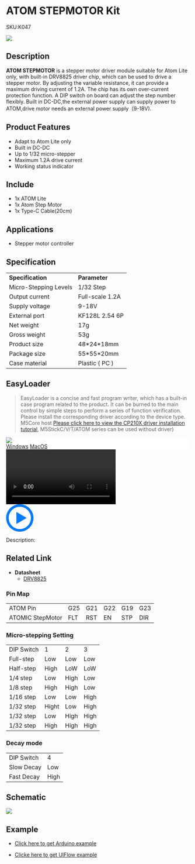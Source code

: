# ATOM STEPMOTOR Kit

<el-tag effect="plain">SKU:K047</el-tag>

<div class="product_pic"><img src="assets/img/product_pics/atom_base/atomStepMotor/atom_stepmotor.webp"></div>

## Description

**ATOM STEPMOTOR** is a stepper motor driver module suitable for Atom Lite only, with built-in DRV8825 driver chip, which can be used to drive a stepper motor. By adjusting the variable resistance, it can provide a maximum driving current of 1.2A. The chip has its own over-current protection function. A DIP switch on board can adjust the step number flexibly. Built in DC-DC,the external power supply can supply power to ATOM,drive motor needs an external power supply（9-18V).

## Product Features

- Adapt to Atom Lite only
- Built in DC-DC
- Up to 1/32 micro-stepper
- Maximum 1.2A drive current
- Working status indicator

## Include

- 1x ATOM Lite
- 1x Atom Step Motor
- 1x Type-C Cable(20cm)

## Applications

- Stepper motor controller

## Specification

<table>
   <tr style="font-weight:bold">
      <td>Specification</td>
      <td>Parameter</td>
   </tr>
   <tr>
      <td>Micro-Stepping Levels</td>
      <td>1/32 Step</td>
   </tr>
   <tr>
      <td>Output current</td>
      <td>Full-scale 1.2A</td>
   </tr>
   <tr>
      <td>Supply voltage</td>
      <td>9-18V</td>
   </tr>
   <tr>
      <td>External port</td>
      <td>KF128L 2.54 6P</td>
   </tr>
   <tr>
      <td>Net weight</td>
      <td>17g</td>
   </tr>
   <tr>
      <td>Gross weight</td>
      <td>53g</td>
   </tr>
   <tr>
      <td>Product size</td>
      <td>48*24*18mm</td>
   </tr>
   <tr>
      <td>Package size</td>
      <td>55*55*20mm</td>
   </tr>
   <tr>
      <td>Case material</td>
      <td>Plastic ( PC )</td>
   </tr>
 </table>

## EasyLoader

>EasyLoader is a concise and fast program writer, which has a built-in case program related to the product. It can be burned to the main control by simple steps to perform a series of function verification. Please install the corresponding driver according to the device type. M5Core host [Please click here to view the CP210X driver installation tutorial](en/arduino/arduino_development), M5StickC/V/T/ATOM series can be used without driver)

<div class="easyloader-box">
    <div style="background-color:white;">
        <div><img src="https://m5stack.oss-cn-shenzhen.aliyuncs.com/image/easyloader_intro.webp"></div>
        <div class="easyloader-btn">
            <a href="https://m5stack.oss-cn-shenzhen.aliyuncs.com/EasyLoader/Windows/ATOM_BASE/Easyloader_ATOMIC_StepMotor.exe">Windows</a>
            <a href="https://m5stack.oss-cn-shenzhen.aliyuncs.com/EasyLoader/MacOS/ATOM_BASE/Easyloader_ATOMIC_StepMotor.dmg">MacOS</a>
        </div>
    </div>
    <div>
        <video id="example_video" controls>
            <source src="https://m5stack.oss-cn-shenzhen.aliyuncs.com/video/Product_example_video/AtomBase/AtomStepMotor.mp4" type="video/mp4">
        </video>
        <div class="easyloader-mask">
        <a>
            <svg id="play-btn" t="1583228776634" class="icon" viewBox="0 0 1024 1024" version="1.1" xmlns="http://www.w3.org/2000/svg" p-id="4152" width="75" height="75"><path d="M512 0C229.216 0 0 229.216 0 512s229.216 512 512 512 512-229.216 512-512S794.784 0 512 0z m0 928C282.24 928 96 741.76 96 512S282.24 96 512 96s416 186.24 416 416-186.24 416-416 416zM384 288l384 224-384 224z" p-id="4153" fill="#007aff"></path></svg></a>
            <p>Description:</p>
            <p></p>
        </div>
    </div>
</div>

## Related Link

-  **Datasheet** 
    - [DRV8825](https://m5stack.oss-cn-shenzhen.aliyuncs.com/resource/docs/datasheet/module/DRV8825_en.pdf)

### Pin Map

<table>
 <tr><td>ATOM Pin</td><td>G25</td><td>G21</td><td>G22</td><td>G19</td><td>G23</td></tr>
 <tr><td>ATOMIC StepMotor</td><td>FLT</td><td>RST</td><td>EN</td><td>STP</td><td>DIR</td></tr>
</table>

### Micro-stepping Setting

<table>
 <tr><td>DIP Switch</td><td>1</td><td>2</td><td>3</td></tr>
 <tr><td>Full-step</td><td>Low</td><td>Low</td><td>Low</td></tr>
 <tr><td>Half-step</td><td>High</td><td>LoW</td><td>LoW</td></tr>
 <tr><td>1/4 step</td><td>Low</td><td>High</td><td>Low</td></tr>
 <tr><td>1/8 step</td><td>High</td><td>High</td><td>Low</td></tr>
 <tr><td>1/16 step</td><td>Low</td><td>Low</td><td>High</td></tr>
 <tr><td>1/32 step</td><td>Hight</td><td>Low</td><td>High</td></tr>
 <tr><td>1/32 step</td><td>Low</td><td>High</td><td>High</td></tr>
 <tr><td>1/32 step</td><td>High</td><td>High</td><td>High</td></tr>
</table>

### Decay mode

<table>
 <tr><td>DIP Switch</td><td>4</td></tr>
 <tr><td>Slow Decay</td><td>Low</td></tr>
 <tr><td>Fast Decay</td><td>High</td></tr>
</table>

## Schematic

<img src="assets/img/product_pics/atom_base/atomStepMotor/AtomicStepMotor_sch.webp">

## Example

- [Click here to get Arduino example](https://github.com/m5stack/M5-ProductExampleCodes/tree/master/AtomBase/Atomic_StepMotor/Atomic_StepMotor)

- [Clicke here to get UIFlow example](https://github.com/m5stack/M5-ProductExampleCodes/tree/master/AtomBase/Atomic_StepMotor/UIFlow)

<script>

   var purchase_link = '';

   anchor_search(purchase_link);
   scrollFunc();

</script>